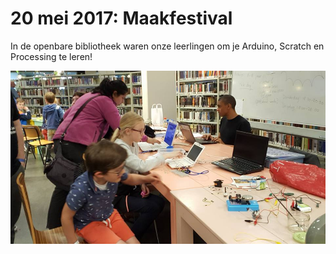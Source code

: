 # 20 mei 2017: Maakfestival

In de openbare bibliotheek waren onze leerlingen om je Arduino, Scratch
en Processing te leren!

![20 mei 2017: Maakfestival](20170520_maakfestival_1.jpg)